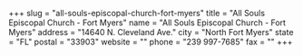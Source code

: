 +++
slug = "all-souls-episcopal-church-fort-myers"
title = "All Souls Episcopal Church - Fort Myers"
name = "All Souls Episcopal Church - Fort Myers"
address = "14640 N. Cleveland Ave."
city = "North Fort Myers"
state = "FL"
postal = "33903"
website = ""
phone = "239 997-7685"
fax = ""
+++
